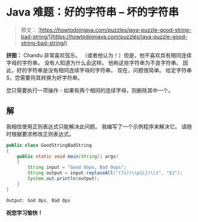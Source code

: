 # Java 难题：好的字符串 – 坏的字符串

> 原文： [https://howtodoinjava.com/puzzles/java-puzzle-good-string-bad-string/](https://howtodoinjava.com/puzzles/java-puzzle-good-string-bad-string/)

**拼图：** Chandu 非常喜欢弦乐。 （或者他认为！）但是，他不喜欢具有相同连续字母的字符串。 没有人知道为什么会这样。 他称这些字符串为不良字符串。 因此，好的字符串是没有相同连续字母的字符串。 现在，问题很简单。 给定字符串 S，您需要将其转换为好字符串。

您只需要执行一项操作 - 如果有两个相同的连续字母，则删除其中一个。

## 解

我相信使用正则表达式只能解决此问题。 我编写了一个示例程序来解决它。 请随时根据要求修改正则表达式。

```java
public class GoodStringBadString
{
    public static void main(String[] args)
    {
        String input = "Good Oops, Bad Oops";
        String output = input.replaceAll("(?i)(\\p{L})\\1", "$1");
        System.out.println(output);
    }
}
```

```java
Output: God Ops, Bad Ops
```

**祝您学习愉快！**